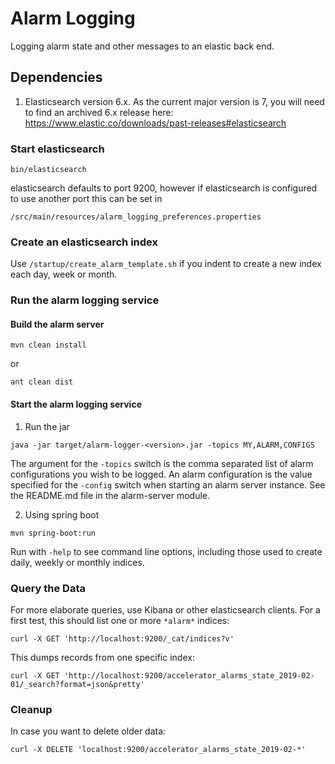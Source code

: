 # Alarm Logging

Logging alarm state and other messages to an elastic back end.

## Dependencies ##
1. Elasticsearch version 6.x. As the current major version is 7, you will need to find an archived 6.x release here:
https://www.elastic.co/downloads/past-releases#elasticsearch

### Start elasticsearch

    bin/elasticsearch

elasticsearch defaults to port 9200, however if elasticsearch is configured to use another port this can be set in

    /src/main/resources/alarm_logging_preferences.properties


### Create an elasticsearch index

Use `/startup/create_alarm_template.sh` if you indent to create a new index each day, week or month.

### Run the alarm logging service

#### Build the alarm server

``` 
mvn clean install
```
or

```
ant clean dist
```

#### Start the alarm logging service

1. Run the jar

```
java -jar target/alarm-logger-<version>.jar -topics MY,ALARM,CONFIGS
```
The argument for the ```-topics``` switch is the comma separated list of alarm configurations you wish to be 
logged. An alarm configuration is the value specified 
for the ```-config``` switch when starting an alarm server instance. See the README.md file in the alarm-server module.

2. Using spring boot  

```
mvn spring-boot:run
```

Run with `-help` to see command line options,
including those used to create daily, weekly or monthly indices.

### Query the Data

For more elaborate queries, use Kibana or other elasticsearch clients.
For a first test, this should list one or more `*alarm*` indices:

```
curl -X GET 'http://localhost:9200/_cat/indices?v'
```

This dumps records from one specific index:

```
curl -X GET 'http://localhost:9200/accelerator_alarms_state_2019-02-01/_search?format=json&pretty'
```

### Cleanup

In case you want to delete older data:

```
curl -X DELETE 'localhost:9200/accelerator_alarms_state_2019-02-*'
```
